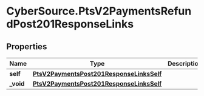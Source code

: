 # CyberSource.PtsV2PaymentsRefundPost201ResponseLinks

## Properties
Name | Type | Description | Notes
------------ | ------------- | ------------- | -------------
**self** | [**PtsV2PaymentsPost201ResponseLinksSelf**](PtsV2PaymentsPost201ResponseLinksSelf.md) |  | [optional] 
**_void** | [**PtsV2PaymentsPost201ResponseLinksSelf**](PtsV2PaymentsPost201ResponseLinksSelf.md) |  | [optional] 


